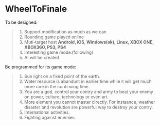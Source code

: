WheelToFinale
=============

To be designed:
>1. Support modification as much as we can
>1. Rounding game played online
>1. Muti-target host **Android, iOS, Windows(ok), Linux, XBOX ONE, XBOX360, PS3, PS4**
>1. Interesting game mode.(following)
>1. AI will be created

Be programmed for its game mode:
>1. Sun light on a fixed point of the earth.
>1. Water resource is abandunt in earlier time while it will get much more rare in the continuing time.
>1. You are a god, control your contry and army to beat your enemy on power, culture, technology or even art.
>1. More element you cannot master directly. For instaance, weather disaster and revolution are powerful way to destroy your contry.
>1. International activities.
>1. Fighting against enemies.